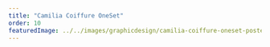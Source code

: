 ```yaml
---
title: "Camilia Coiffure OneSet"
order: 10
featuredImage: ../../images/graphicdesign/camilia-coiffure-oneset-poster.jpg
---
```


